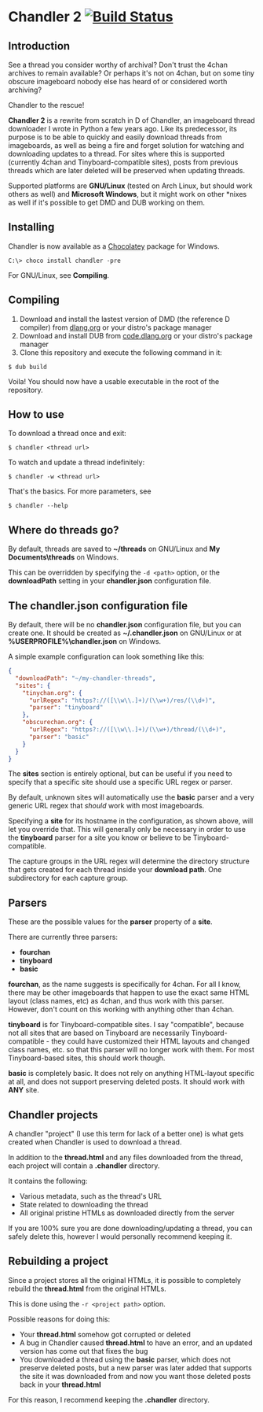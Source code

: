 # Chandler 2 [![Build Status](https://travis-ci.org/forbjok/chandler2.svg?branch=master)](https://travis-ci.org/forbjok/chandler2)

## Introduction
See a thread you consider worthy of archival?
Don't trust the 4chan archives to remain available?
Or perhaps it's not on 4chan, but on some tiny obscure imageboard nobody else has heard of or considered worth archiving?

Chandler to the rescue!

**Chandler 2** is a rewrite from scratch in D of Chandler, an imageboard thread downloader I wrote in Python a few years ago.
Like its predecessor, its purpose is to be able to quickly and easily download threads from imageboards, as well as being a fire and forget solution for watching and downloading updates to a thread.
For sites where this is supported (currently 4chan and Tinyboard-compatible sites), posts from previous threads which are later deleted will be preserved when updating threads.

Supported platforms are **GNU/Linux** (tested on Arch Linux, but should work others as well) and **Microsoft Windows**, but it might work on other *nixes as well if it's possible to get DMD and DUB working on them.

## Installing
Chandler is now available as a [Chocolatey](https://chocolatey.org/) package for Windows.
```
C:\> choco install chandler -pre
```

For GNU/Linux, see **Compiling**.

## Compiling
1. Download and install the lastest version of DMD (the reference D compiler) from [dlang.org](http://dlang.org/) or your distro's package manager
2. Download and install DUB from [code.dlang.org](https://code.dlang.org/) or your distro's package manager
3. Clone this repository and execute the following command in it:
```
$ dub build
```

Voila! You should now have a usable executable in the root of the repository.

## How to use
To download a thread once and exit:
```
$ chandler <thread url>
```

To watch and update a thread indefinitely:
```
$ chandler -w <thread url>
```

That's the basics. For more parameters, see
```
$ chandler --help
```

## Where do threads go?
By default, threads are saved to **~/threads** on GNU/Linux and **My Documents\threads** on Windows.

This can be overridden by specifying the `-d <path>` option, or the **downloadPath** setting in your **chandler.json** configuration file.

## The chandler.json configuration file
By default, there will be no **chandler.json** configuration file, but you can create one.
It should be created as **~/.chandler.json** on GNU/Linux or at **%USERPROFILE%\chandler.json** on Windows.

A simple example configuration can look something like this:
```json
{
  "downloadPath": "~/my-chandler-threads",
  "sites": {
    "tinychan.org": {
      "urlRegex": "https?://([\\w\\.]+)/(\\w+)/res/(\\d+)",
      "parser": "tinyboard"
    },
    "obscurechan.org": {
      "urlRegex": "https?://([\\w\\.]+)/(\\w+)/thread/(\\d+)",
      "parser": "basic"
    }
  }
}
```

The **sites** section is entirely optional, but can be useful if you need to specify that a specific site should use a specific URL regex or parser.

By default, unknown sites will automatically use the **basic** parser and a very generic URL regex that _should_ work with most imageboards.

Specifying a **site** for its hostname in the configuration, as shown above, will let you override that.
This will generally only be necessary in order to use the **tinyboard** parser for a site you know or believe to be Tinyboard-compatible.

The capture groups in the URL regex will determine the directory structure that gets created for each thread inside your **download path**.
One subdirectory for each capture group.

## Parsers
These are the possible values for the **parser** property of a **site**.

There are currently three parsers:
* **fourchan**
* **tinyboard**
* **basic**

**fourchan**, as the name suggests is specifically for 4chan. For all I know, there may be other imageboards that happen to use the exact same HTML layout (class names, etc) as 4chan, and thus work with this parser. However, don't count on this working with anything other than 4chan.

**tinyboard** is for Tinyboard-compatible sites. I say "compatible", because not all sites that are based on Tinyboard are necessarily Tinyboard-compatible - they could have customized their HTML layouts and changed class names, etc. so that this parser will no longer work with them. For most Tinyboard-based sites, this should work though.

**basic** is completely basic. It does not rely on anything HTML-layout specific at all, and does not support preserving deleted posts. It should work with **ANY** site.

## Chandler projects
A chandler "project" (I use this term for lack of a better one) is what gets created when Chandler is used to download a thread.

In addition to the **thread.html** and any files downloaded from the thread, each project will contain a **.chandler** directory.

It contains the following:
* Various metadata, such as the thread's URL
* State related to downloading the thread
* All original pristine HTMLs as downloaded directly from the server

If you are 100% sure you are done downloading/updating a thread, you can safely delete this, however I would personally recommend keeping it.

## Rebuilding a project
Since a project stores all the original HTMLs, it is possible to completely rebuild the **thread.html** from the original HTMLs.

This is done using the `-r <project path>` option.

Possible reasons for doing this:
* Your **thread.html** somehow got corrupted or deleted
* A bug in Chandler caused **thread.html** to have an error, and an updated version has come out that fixes the bug
* You downloaded a thread using the **basic** parser, which does not preserve deleted posts, but a new parser was later added that supports the site it was downloaded from and now you want those deleted posts back in your **thread.html**

For this reason, I recommend keeping the **.chandler** directory.

